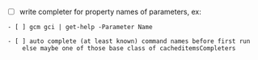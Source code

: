 - [ ] write completer for property names of parameters, ex:


```
- [ ] gcm gci | get-help -Parameter Name

- [ ] auto complete (at least known) command names before first run
    else maybe one of those base class of cacheditemsCompleters
```